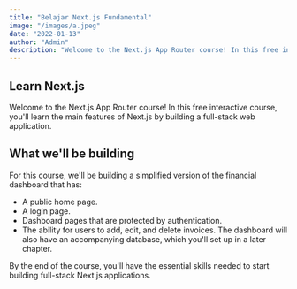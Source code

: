 ```yaml
---
title: "Belajar Next.js Fundamental"
image: "/images/a.jpeg"
date: "2022-01-13"
author: "Admin"
description: "Welcome to the Next.js App Router course! In this free interactive course, you'll learn the main features of Next.js by building a full-stack web application."
---
```


## Learn Next.js

Welcome to the Next.js App Router course! In this free interactive course, you'll learn the main features of Next.js by building a full-stack web application.

## What we'll be building

For this course, we'll be building a simplified version of the financial dashboard that has:

- A public home page.
- A login page.
- Dashboard pages that are protected by authentication.
- The ability for users to add, edit, and delete invoices.
  The dashboard will also have an accompanying database, which you'll set up in a later chapter.

By the end of the course, you'll have the essential skills needed to start building full-stack Next.js applications.
